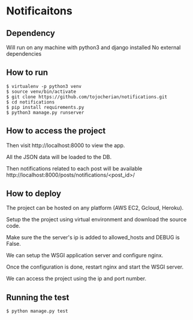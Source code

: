 # Notificaitons

## Dependency

Will run on any machine with python3 and django installed
No external dependencies

## How to run

```
$ virtualenv -p python3 venv
$ source venv/bin/activate
$ git clone https://github.com/tojocherian/notifications.git
$ cd notifications
$ pip install requirements.py
$ python3 manage.py runserver
```
## How to access the project

Then visit http://localhost:8000 to view the app.

All the JSON data will be loaded to the DB.

Then notifications related to each post will be available http://localhost:8000/posts/notifications/<post_id>/


## How to deploy

The project can be hosted on any platform (AWS EC2, Gcloud, Heroku).

Setup the the project using virtual environment and download the source code.

Make sure the the server's ip is added to allowed_hosts and DEBUG is False.

We can setup the WSGI application server and configure nginx. 

Once the configuration is done, restart nginx and start the WSGI server.

We can access the project using the ip and port number.

## Running the test

```
$ python manage.py test
```

